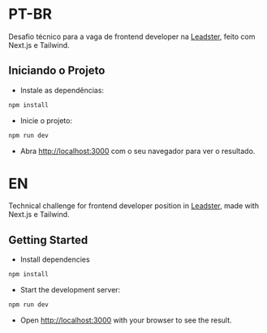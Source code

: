 # PT-BR

Desafio técnico para a vaga de frontend developer na [Leadster](https://leadster.com.br/), feito com Next.js e Tailwind.

## Iniciando o Projeto
- Instale as dependências:
```bash
npm install
```

- Inicie o projeto:

```bash
npm run dev
```

- Abra [http://localhost:3000](http://localhost:3000) com o seu navegador para ver o resultado.

<!-- ## Observações
-  -->

# EN

Technical challenge for frontend developer position in [Leadster](https://leadster.com.br/), made with Next.js e Tailwind.

## Getting Started

- Install dependencies
```bash
npm install
```
- Start the development server:

```bash
npm run dev
```

- Open [http://localhost:3000](http://localhost:3000) with your browser to see the result.